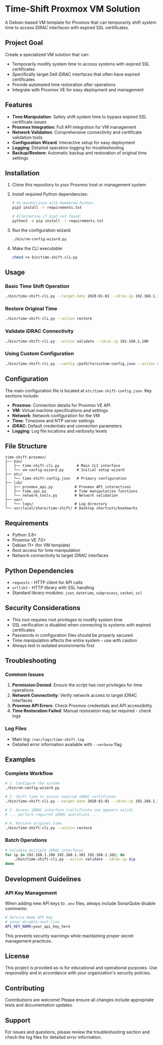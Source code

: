 # Time-Shift Proxmox VM Solution

A Debian-based VM template for Proxmox that can temporarily shift system time to access iDRAC interfaces with expired SSL certificates.

## Project Goal

Create a specialized VM solution that can:

- Temporarily modify system time to access systems with expired SSL certificates
- Specifically target Dell iDRAC interfaces that often have expired certificates
- Provide automated time restoration after operations
- Integrate with Proxmox VE for easy deployment and management

## Features

- **Time Manipulation**: Safely shift system time to bypass expired SSL certificate issues
- **Proxmox Integration**: Full API integration for VM management
- **Network Validation**: Comprehensive connectivity and certificate validation tools
- **Configuration Wizard**: Interactive setup for easy deployment
- **Logging**: Detailed operation logging for troubleshooting
- **Backup/Restore**: Automatic backup and restoration of original time settings

## Installation

1. Clone this repository to your Proxmox host or management system
2. Install required Python dependencies:

   ```bash
   # On macOS/Linux with Homebrew Python:
   pip3 install -r requirements.txt

   # Alternative if pip3 not found:
   python3 -m pip install -r requirements.txt
   ```

3. Run the configuration wizard:

   ```bash
   ./bin/vm-config-wizard.py
   ```

4. Make the CLI executable:

   ```bash
   chmod +x bin/time-shift-cli.py
   ```

## Usage

### Basic Time Shift Operation

```bash
./bin/time-shift-cli.py --target-date 2020-01-01 --idrac-ip 192.168.1.100
```

### Restore Original Time

```bash
./bin/time-shift-cli.py --action restore
```

### Validate iDRAC Connectivity

```bash
./bin/time-shift-cli.py --action validate --idrac-ip 192.168.1.100
```

### Using Custom Configuration

```bash
./bin/time-shift-cli.py --config /path/to/custom-config.json --action shift --target-date 2019-06-15
```

## Configuration

The main configuration file is located at `etc/time-shift-config.json`. Key sections include:

- **Proxmox**: Connection details for Proxmox VE API
- **VM**: Virtual machine specifications and settings
- **Network**: Network configuration for the VM
- **Time**: Timezone and NTP server settings
- **iDRAC**: Default credentials and connection parameters
- **Logging**: Log file locations and verbosity levels

## File Structure

```text
time-shift-proxmox/
├── bin/
│   ├── time-shift-cli.py        # Main CLI interface
│   └── vm-config-wizard.py      # Initial setup wizard
├── etc/
│   └── time-shift-config.json   # Primary configuration
├── lib/
│   ├── proxmox_api.py          # Proxmox API interactions
│   ├── time_ops.py             # Time manipulation functions
│   └── network_tools.py        # Network validation
├── var/
│   └── logs/                   # Log directory
└── usr/local/share/time-shift/ # Desktop shortcuts/bookmarks
```

## Requirements

- Python 3.8+
- Proxmox VE 7.0+
- Debian 11+ (for VM template)
- Root access for time manipulation
- Network connectivity to target iDRAC interfaces

## Python Dependencies

- `requests` - HTTP client for API calls
- `urllib3` - HTTP library with SSL handling
- Standard library modules: `json`, `datetime`, `subprocess`, `socket`, `ssl`

## Security Considerations

- This tool requires root privileges to modify system time
- SSL verification is disabled when connecting to systems with expired certificates
- Passwords in configuration files should be properly secured
- Time manipulation affects the entire system - use with caution
- Always test in isolated environments first

## Troubleshooting

### Common Issues

1. **Permission Denied**: Ensure the script has root privileges for time operations
2. **Network Connectivity**: Verify network access to target iDRAC interfaces
3. **Proxmox API Errors**: Check Proxmox credentials and API accessibility
4. **Time Restoration Failed**: Manual restoration may be required - check logs

### Log Files

- Main log: `/var/logs/time-shift.log`
- Detailed error information available with `--verbose` flag

## Examples

### Complete Workflow

```bash
# 1. Configure the system
./bin/vm-config-wizard.py

# 2. Shift time to access expired iDRAC certificate
./bin/time-shift-cli.py --target-date 2020-01-01 --idrac-ip 192.168.1.100

# 3. Access iDRAC interface (certificate now appears valid)
# ... perform required iDRAC operations ...

# 4. Restore original time
./bin/time-shift-cli.py --action restore
```

### Batch Operations

```bash
# Validate multiple iDRAC interfaces
for ip in 192.168.1.100 192.168.1.101 192.168.1.102; do
    ./bin/time-shift-cli.py --action validate --idrac-ip $ip
done
```

## Development Guidelines

### API Key Management

When adding new API keys to `.env` files, always include SonarQube disable comments:

```bash
# Service Name API Key
# sonar-disable-next-line
API_KEY_NAME=your_api_key_here
```

This prevents security warnings while maintaining proper secret management practices.

## License

This project is provided as-is for educational and operational purposes. Use responsibly and in accordance with your organization's security policies.

## Contributing

Contributions are welcome! Please ensure all changes include appropriate tests and documentation updates.

## Support

For issues and questions, please review the troubleshooting section and check the log files for detailed error information.
